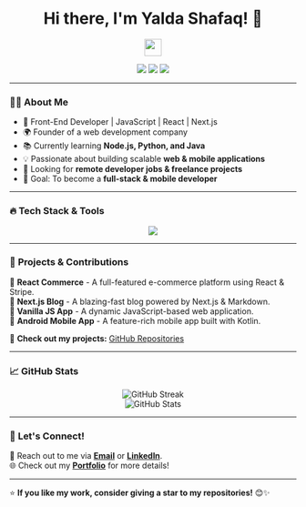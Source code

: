 <h1 align="center">Hi there, I'm Yalda Shafaq! 👋</h1>
<p align="center">
  <img src="https://media.giphy.com/media/hvRJCLFzcasrR4ia7z/giphy.gif" width="30"/>
</p>

<p align="center">
  <a href="https://your-portfolio-link.com"><img src="https://img.shields.io/badge/Portfolio-%23000000.svg?&style=for-the-badge&logo=vercel&logoColor=white"/></a>
  <a href="https://linkedin.com/in/yourprofile"><img src="https://img.shields.io/badge/LinkedIn-%230A66C2.svg?&style=for-the-badge&logo=linkedin&logoColor=white"/></a>
  <a href="mailto:your.email@example.com"><img src="https://img.shields.io/badge/Email-%23D14836.svg?&style=for-the-badge&logo=gmail&logoColor=white"/></a>
</p>

---

### 👨‍💻 **About Me**
- 🚀 Front-End Developer | JavaScript | React | Next.js  
- 🌍 Founder of a web development company  
- 📚 Currently learning **Node.js, Python, and Java**  
- 💡 Passionate about building scalable **web & mobile applications**  
- 💼 Looking for **remote developer jobs & freelance projects**  
- 🎯 Goal: To become a **full-stack & mobile developer**  

---

### 🔥 **Tech Stack & Tools**
<p align="center">
  <img src="https://skillicons.dev/icons?i=html,css,js,react,nextjs,nodejs,tailwind,bootstrap,mongodb,express,git,github,vscode,figma" />
</p>

---

### 🚀 **Projects & Contributions**
🌟 **React Commerce** - A full-featured e-commerce platform using React & Stripe.  
🌟 **Next.js Blog** - A blazing-fast blog powered by Next.js & Markdown.  
🌟 **Vanilla JS App** - A dynamic JavaScript-based web application.  
🌟 **Android Mobile App** - A feature-rich mobile app built with Kotlin.  

📌 **Check out my projects:** [GitHub Repositories](https://github.com/YaldaShafaq?tab=repositories)  

---

### 📈 **GitHub Stats**
<p align="center">
  <img src="https://github-readme-streak-stats.herokuapp.com/?user=YaldaShafaq&theme=tokyonight" alt="GitHub Streak"/>
  <br/>
  <img src="https://github-readme-stats.vercel.app/api?username=YaldaShafaq&show_icons=true&theme=tokyonight" alt="GitHub Stats"/>
</p>

---

### 🤝 **Let's Connect!**
💌 Reach out to me via **[Email](mailto:your.email@example.com)** or **[LinkedIn](https://linkedin.com/in/yourprofile)**.  
🌐 Check out my **[Portfolio](https://your-portfolio-link.com)** for more details!  

---

⭐ **If you like my work, consider giving a star to my repositories!** 😊✨


